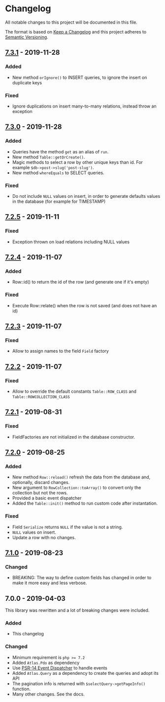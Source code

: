 # Changelog

All notable changes to this project will be documented in this file.

The format is based on [Keep a Changelog](http://keepachangelog.com/)
and this project adheres to [Semantic Versioning](http://semver.org/).

## [7.3.1] - 2019-11-28
### Added
- New method `orIgnore()` to INSERT queries, to ignore the insert on duplicate keys

### Fixed
- Ignore duplications on insert many-to-many relations, instead throw an exception

## [7.3.0] - 2019-11-28
### Added
- Queries have the method `get` as an alias of `run`.
- New method `Table::getOrCreate()`.
- Magic methods to select a row by other unique keys than id. For example `$db->post->slug('post-slug')`.
- New method `whereEquals` to SELECT queries.

### Fixed
- Do not include `NULL` values on insert, in order to generate defaults values in the database (for example for TIMESTAMP)

## [7.2.5] - 2019-11-11
### Fixed
- Exception thrown on load relations including NULL values

## [7.2.4] - 2019-11-07
### Added
- Row::id() to return the id of the row (and generate one if it's empty)

### Fixed
- Execute Row::relate() when the row is not saved (and does not have an id)

## [7.2.3] - 2019-11-07
### Fixed
- Allow to assign names to the field `Field` factory

## [7.2.2] - 2019-11-07
### Fixed
- Allow to override the default constants `Table::ROW_CLASS` and `Table::ROWCOLLECTION_CLASS`

## [7.2.1] - 2019-08-31
### Fixed
- FieldFactories are not initialized in the database constructor.

## [7.2.0] - 2019-08-25
### Added
- New method `Row::reload()` refresh the data from the database and, optionally, discard changes.
- New argument to `RowCollection::toArray()` to convert only the collection but not the rows.
- Provided a basic event dispatcher
- Added the `Table::init()` method to run custom code after instantation.

### Fixed
- Field `Serialize` returns `NULL` if the value is not a string.
- `NULL` values on insert.
- Update a row with no changes.

## [7.1.0] - 2019-08-23
### Changed
- BREAKING: The way to define custom fields has changed in order to make it more easy and less verbose.

## 7.0.0 - 2019-04-03
This library was rewritten and a lot of breaking changes were included.

### Added
- This changelog

### Changed
- Minimum requirement is `php >= 7.2`
- Added `Atlas.Pdo` as dependency
- Use [PSR-14 Event Dispatcher](https://www.php-fig.org/psr/psr-14/) to handle events
- Added `Atlas.Query` as a dependency to create the queries and adopt its API
- The pagination info is returned with `$selectQuery->getPageInfo()` function.
- Many other changes. See the docs.

[7.3.1]: https://github.com/oscarotero/simple-crud/compare/v7.3.0...v7.3.1
[7.3.0]: https://github.com/oscarotero/simple-crud/compare/v7.2.5...v7.3.0
[7.2.5]: https://github.com/oscarotero/simple-crud/compare/v7.2.4...v7.2.5
[7.2.4]: https://github.com/oscarotero/simple-crud/compare/v7.2.3...v7.2.4
[7.2.3]: https://github.com/oscarotero/simple-crud/compare/v7.2.2...v7.2.3
[7.2.2]: https://github.com/oscarotero/simple-crud/compare/v7.2.1...v7.2.2
[7.2.1]: https://github.com/oscarotero/simple-crud/compare/v7.2.0...v7.2.1
[7.2.0]: https://github.com/oscarotero/simple-crud/compare/v7.1.0...v7.2.0
[7.1.0]: https://github.com/oscarotero/simple-crud/compare/v7.0.0...v7.1.0
